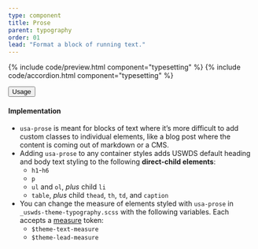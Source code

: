 ```yaml
---
type: component
title: Prose
parent: typography
order: 01
lead: "Format a block of running text."
---
```


<!-- prose section begin -->

{% include code/preview.html component="typesetting" %}
{% include code/accordion.html component="typesetting" %}
<div class="usa-accordion usa-accordion--bordered site-accordion-docs">
  <button class="usa-button-unstyled usa-accordion__button"
      aria-expanded="true" aria-controls="typesetting-docs">
    Usage
  </button>
  <div id="typesetting-docs" class="usa-accordion__content site-component-usage">
    <h4 class="usa-heading">Implementation</h4>
    <ul class="usa-content-list">
      <li><code>usa-prose</code> is meant for blocks of text where it’s more difficult to add custom classes to individual elements, like a blog post where the content is coming out of markdown or a CMS.</li>
      <li>Adding <code>usa-prose</code> to any container styles adds USWDS default heading and body text styling to the following <strong>direct-child elements</strong>:
        <ul>
          <li><code>h1</code>-<code>h6</code></li>
          <li><code>p</code></li>
          <li><code>ul</code> and <code>ol</code>, <em>plus</em> child <code>li</code></li>
          <li><code>table</code>, <em>plus</em> child <code>thead</code>, <code>th</code>, <code>td</code>, and <code>caption</code></li>
        </ul>
      </li>
      <li>You can change the measure of elements styled with <code>usa-prose</code> in <code>_uswds-theme-typography.scss</code> with the following variables. Each accepts a <a class="token" href="{{ site.baseurl }}/design-tokens/typesetting/measure/">measure</a> token:
        <ul>
          <li><code>$theme-text-measure</code></li>
          <li><code>$theme-lead-measure</code></li>
        </ul>
      </li>
    </ul>
  </div>
</div>
